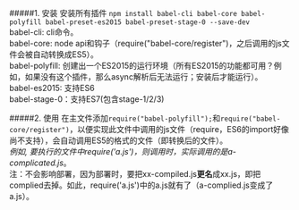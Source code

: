 #####1. 安装
安装所有插件
`npm install babel-cli babel-core babel-polyfill babel-preset-es2015 babel-preset-stage-0 --save-dev`  
babel-cli: cli命令。  
babel-core: node api和钩子（require("babel-core/register")，之后调用的js文件会被自动转换成ES5）。  
babel-polyfill: 创建出一个ES2015的运行环境（所有ES2015的功能都可用？例如，如果没有这个插件，那么async解析后无法运行；安装后才能运行）。  
babel-es2015: 支持ES6  
babel-stage-0：支持ES7(包含stage-1/2/3)  

#####2. 使用
在主文件添加`require("babel-polyfill");`和`require("babel-core/register")`，以便实现此文件中调用的js文件（require，ES6的import好像尚不支持），会自动调用ES5的格式的文件（即转换后的文件）。  
*例如, 要执行的文件中require('a.js')，则调用时，实际调用的是a-complicated.js*。  
注：不会影响部署，因为部署时，要把xx-compiled.js**更名**成xx.js，即把complied去掉。如此，require('a.js')中的a.js就有了（a-complied.js变成了a.js）。  


